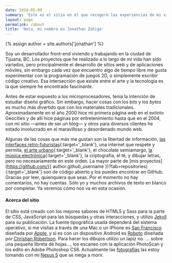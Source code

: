 ```yaml
---
date: 2018-05-09
summary: 'Este es el sitio en el que recogeré las experiencias de mi vida diaria. Si quieres saber por qué hice este sitio puedes leer  <a href="#!">el primer artículo</a> y si te preguntas quién soy ahí va algo de información.'
layout: page
permalink: /about
title: 'Hola, mi nombre es Jonathan Zúñiga'
---
```


{% assign author = site.authors['jonathan'] %}

Soy un desarrollador front-end viviendo y trabajando en la ciudad de Tijuana, BC. Los proyectos que he realizado a lo largo de mi vida han sido variados, pero principalmente el desarrollo de sitios web y de aplicaciones móviles, sin embargo cada vez que encuentro algo de tiempo libre me gusta experimentar con la programación de juegos 2D, o simplemente escribir código creativo. Esa intersección que existe entre el arte y la tecnología es la que siempre he encontrado fascinante.

Antes de estar expuesto a los microprocesadores, tenía la intención de estudiar diseño gráfico. Sin embargo, hacer cosas con los *bits* y los *bytes* es mucho más divertido que con los materiales tradicionales. Aproximadamente en el año 2000 hice mi primera página web en el extinto Geocities y de allí hice páginas por entretenimiento hasta que en el 2004, con mi sitio —antes de ser un blog— y otros para diversos clientes he estado involucrado en el maravilloso y desordenado mundo web.

Algunas de las cosas que más me gustan son la libertad de información, [las interfaces retro-futuristas](https://www.youtube.com/watch?v=2ywWFvjE-yU){:target='_blank'}, una internet que respete y permita, [el arte urbano](https://www.youtube.com/watch?v=gmu_RByhlGw){:target='_blank'}, el chocolate semiamargo, [la música electrónica](https://www.youtube.com/watch?v=RbxZmcQWWgE){:target='_blank'}, la criptografía, el té, y dibujar letras, pero no necesariamente en este orden. La mayor parte de [mis proyectos](https://github.com/{{ author.github_username }}?tab=repositories){:target='_blank'} son de código abierto y los puedes encontrar en GitHub. Gracias por leer, quienquiera que seas. Por el momento no hay comentarios, no hay cuentas. Sólo yo y muchos archivos de texto en blanco por completar. Ya veremos cómo nos va en esta ocasión.

<h4>Acerca del sitio</h4>

<p class="md-cols-2 fs-sm">
	El sitio está creado con los mejores sabores de HTML5 y Sass para la parte de CSS, JavaScript para las búsquedas y otras interacciones, y utilizo <a href="https://jekyllrb.com/" target="_blank">Jekyll</a> para su publicación. La fuente tipográfica usada dependerá del sistema operativo, si me visitas a través de una Mac o un iPhone es <a href="https://developer.apple.com/fonts/">San Francisco</a> diseñada por <a href="https://www.apple.com/">Apple</a>, y si es con un dispositivo Android es <a href="https://fonts.google.com/specimen/Roboto" target="_blank">Roboto</a> diseñada por <a href="http://christianrobertson.com/" target="_blank">Christian Robertson</a>. Para hacer los dibujos utilizo un lapiz no. ... sobre una pequeña libreta de hojas..., los escaneo con la aplicación PhotoScan y los edito en Adobe Photoshop CS6. Actualmente las <a href="https://www.flickr.com/photos/{{ author.flickr_username }}" target="_blank">fotografías</a> las estoy tomando con mi <a href="https://web.archive.org/web/20150905053915/http://www.google.com/nexus/5/" target="_blank">Nexus 5</a> que se niega a morir.
</p>
